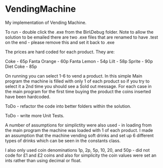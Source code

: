 # VendingMachine

My implementation of Vending Machine.

To run - double click the .exe from the Bin\Debug folder.  Note to allow the solution to be emailed there are two .exe files that are renamed to have .test on the end - please remove this and set it back to .exe

The prices are hard coded for each product.  They are:

Coke - 65p
Fanta Orange - 60p
Fanta Lemon - 54p
Lilt - 58p
Sprite - 90p
Diet Coke - 85p

On running you can select 1-6 to vend a product.  In this simple Main program the machine is filled with only 1 of each product so if you try to select it a 2nd time you should see a Sold out message.  For each case in the main program for the first time buying the product the coins inserted have been hardcoded.

ToDo - refactor the code into better folders within the solution. 

ToDo - write more Unit Tests.  

A number of assumptions for simplictity were also used - in loading from the main program the machine was loaded with 1 of each product.  I made an assumption that the machine vending soft drinks and set up 6 different types of drinks which can be seen in the constants class.

I also only used coin denominations 1p, 2p, 5p, 10, 20, and 50p - did not code for £1 and £2 coins and also for simplicity the coin values were set an ints rather than using decimal or float.
